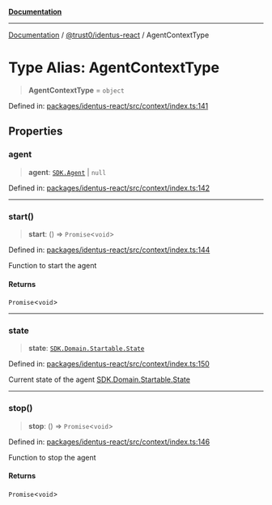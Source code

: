 [**Documentation**](../../../README.md)

***

[Documentation](../../../README.md) / [@trust0/identus-react](../README.md) / AgentContextType

# Type Alias: AgentContextType

> **AgentContextType** = `object`

Defined in: [packages/identus-react/src/context/index.ts:141](https://github.com/trust0-project/identus/blob/f5b77a1aafd17351724aa34b021a2c7a4fe9b86e/packages/identus-react/src/context/index.ts#L141)

## Properties

### agent

> **agent**: [`SDK.Agent`](https://github.com/hyperledger-identus/sdk-ts/blob/main/docs/sdk/modules.md) \| `null`

Defined in: [packages/identus-react/src/context/index.ts:142](https://github.com/trust0-project/identus/blob/f5b77a1aafd17351724aa34b021a2c7a4fe9b86e/packages/identus-react/src/context/index.ts#L142)

***

### start()

> **start**: () => `Promise`\<`void`\>

Defined in: [packages/identus-react/src/context/index.ts:144](https://github.com/trust0-project/identus/blob/f5b77a1aafd17351724aa34b021a2c7a4fe9b86e/packages/identus-react/src/context/index.ts#L144)

Function to start the agent

#### Returns

`Promise`\<`void`\>

***

### state

> **state**: [`SDK.Domain.Startable.State`](https://github.com/hyperledger-identus/sdk-ts/blob/main/docs/sdk/modules.md)

Defined in: [packages/identus-react/src/context/index.ts:150](https://github.com/trust0-project/identus/blob/f5b77a1aafd17351724aa34b021a2c7a4fe9b86e/packages/identus-react/src/context/index.ts#L150)

Current state of the agent
[SDK.Domain.Startable.State](https://github.com/hyperledger-identus/sdk-ts/blob/main/docs/sdk/modules/Domain.Protocols.Startable.md)

***

### stop()

> **stop**: () => `Promise`\<`void`\>

Defined in: [packages/identus-react/src/context/index.ts:146](https://github.com/trust0-project/identus/blob/f5b77a1aafd17351724aa34b021a2c7a4fe9b86e/packages/identus-react/src/context/index.ts#L146)

Function to stop the agent

#### Returns

`Promise`\<`void`\>
